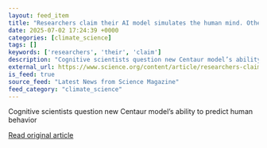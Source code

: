 ```yaml
---
layout: feed_item
title: "Researchers claim their AI model simulates the human mind. Others are skeptical"
date: 2025-07-02 17:24:39 +0000
categories: [climate_science]
tags: []
keywords: ['researchers', 'their', 'claim']
description: "Cognitive scientists question new Centaur model’s ability to predict human behavior"
external_url: https://www.science.org/content/article/researchers-claim-their-ai-model-simulates-human-mind-others-are-skeptical
is_feed: true
source_feed: "Latest News from Science Magazine"
feed_category: "climate_science"
---
```


Cognitive scientists question new Centaur model’s ability to predict human behavior

[Read original article](https://www.science.org/content/article/researchers-claim-their-ai-model-simulates-human-mind-others-are-skeptical)
